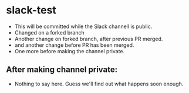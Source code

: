 # slack-test

* This will be committed while the Slack channell is public.
* Changed on a forked branch
* Another change on forked branch, after previous PR merged.
* and another change before PR has been merged.
* One more before making the channel private.

## After making channel private:
* Nothing to say here.  Guess we'll find out what happens soon enough.
